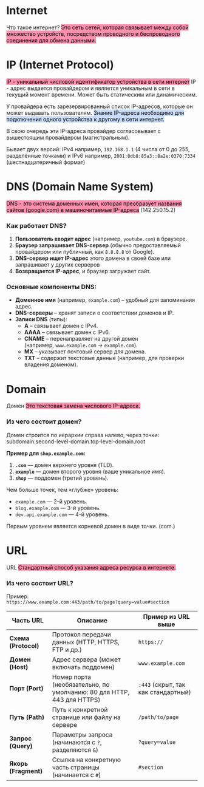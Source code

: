 
# Internet
Что такое интернет?
<mark style="background: #FF5582A6;">Это сеть сетей, которая связывает между собой множество устройств, посредством проводного и беспроводного соединения для обмена данными.</mark>
# IP (Internet Protocol)
<mark style="background: #FF5582A6;">IP - уникальный числовой идентификатор устройства в сети интернет</mark>
IP - адрес выдается провайдером и является уникальным в сети в текущий момент времени.
Может быть статическим или динамическим.


У провайдера есть зарезервированный список IP-адресов, которые он может выдавать пользователям. <mark style="background: #ADCCFFA6;">Знание IP-адреса необходимо для подключения одного устройства к другому в сети интернет.</mark>

В свою очередь эти IP-адреса провайдер согласовывает с вышестоящим провайдером (магистральным).

Бывает двух версий:
IPv4
например, `192.168.1.1` (4 числа от 0 до 255, разделённые точками)
и
IPv6
например, `2001:0db8:85a3::8a2e:0370:7334` (шестнадцатеричный формат)

# DNS (Domain Name System)
<mark style="background: #FF5582A6;">DNS - это система доменных имен, которая преобразует названия сайтов (google.com)
в машиночитаемые IP-адреса</mark> (142.250.15.2)

### Как работает DNS?

1. **Пользователь вводит адрес** (например, `youtube.com`) в браузере.
2. **Браузер запрашивает DNS-сервер** (обычно предоставляемый провайдером или публичный, как `8.8.8.8` от Google).
3. **DNS-сервер ищет IP-адрес** этого домена в своей базе или запрашивает у других серверов
4. **Возвращается IP-адрес**, и браузер загружает сайт.

### Основные компоненты DNS:

- **Доменное имя** (например, `example.com`) – удобный для запоминания адрес.
- **DNS-серверы** – хранят записи о соответствии доменов и IP.
- **Записи DNS** (типы):
    - **A** – связывает домен с IPv4.
    - **AAAA** – связывает домен с IPv6.
    - **CNAME** – перенаправляет на другой домен (например, `www.example.com` → `example.com`).
    - **MX** – указывает почтовый сервер для домена.
    - **TXT** – содержит текстовые данные (например, для проверки владения доменом).

# Domain
Домен
<mark style="background: #FF5582A6;">Это текстовая замена числового IP-адреса.</mark>
### **Из чего состоит домен?**
Домен строится по иерархии справа налево, через точки:
subdomain.second-level-domain.top-level-domain.root

**Пример для `shop.example.com`:**

1. **`.com`** — домен верхнего уровня (TLD). 
2. **`example`** — домен второго уровня (ваше уникальное имя).
3. **`shop`** — поддомен (третий уровень).

Чем больше точек, тем «глубже» уровень:
- `example.com` — 2-й уровень.
- `blog.example.com` — 3-й уровень.
- `dev.api.example.com` — 4-й уровень.

Первым уровнем является корневой домен в виде точки. (com.)

# URL
URL
<mark style="background: #FF5582A6;">Стандартный способ указания адреса ресурса в интернете.</mark>
### **Из чего состоит URL?**
Пример:  
`https://www.example.com:443/path/to/page?query=value#section`

| Часть URL            | Описание                                                              | Пример из URL выше                  |
| -------------------- | --------------------------------------------------------------------- | ----------------------------------- |
| **Схема (Protocol)** | Протокол передачи данных (HTTP, HTTPS, FTP и др.)                     | `https://`                          |
| **Домен (Host)**     | Адрес сервера (может включать поддомен)                               | `www.example.com`                   |
| **Порт (Port)**      | Номер порта (необязательно, по умолчанию: 80 для HTTP, 443 для HTTPS) | `:443` (скрыт, так как стандартный) |
| **Путь (Path)**      | Путь к конкретной странице или файлу на сервере                       | `/path/to/page`                     |
| **Запрос (Query)**   | Параметры запроса (начинаются с `?`, разделяются `&`)                 | `?query=value`                      |
| **Якорь (Fragment)** | Ссылка на конкретную часть страницы (начинается с `#`)                | `#section`                          |
